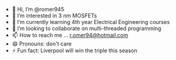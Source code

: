 - 👋 Hi, I’m @romer945
- 👀 I’m interested in 3 nm MOSFETs
- 🌱 I’m currently learning 4th year Electrical Engineering courses
- 💞️ I’m looking to collaborate on multi-threaded programming
- 📫 How to reach me ... r.omer94@hotmail.com
- 😄 Pronouns: don't care
- ⚡ Fun fact: Liverpool will win the triple this season

<!---
romer945/romer945 is a ✨ special ✨ repository because its `README.md` (this file) appears on your GitHub profile.
You can click the Preview link to take a look at your changes.
--->
